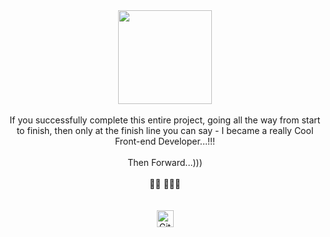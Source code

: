 <div align="center"><img src="https://c.tenor.com/adNy2LB2V9cAAAAC/to-do-list-check-list.gif" height="150" width="150"></div>
<br>

<div  align="center">If you successfully complete this entire project, going all the way from start to finish, then only at the finish line you can say - I became a really Cool Front-end Developer...!!! 
<br>
<br>
Then Forward...))) 
<br>
<br>
👨‍🎓 🚀🚀🚀</div>
<br>
<br>
<div  align="center"><img alt="GitHub commit activity" src="https://img.shields.io/github/commit-activity/y/tamga05/TODO_list_React?style=flat-square" height="27"></div>
